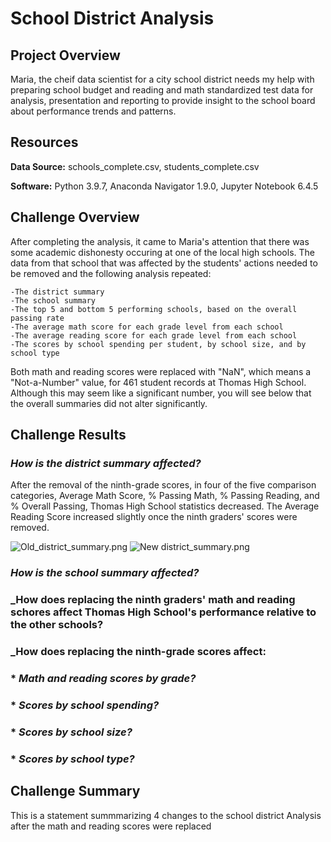 # School District Analysis



## Project Overview

Maria, the cheif data scientist for a city school district needs my help with preparing school budget and reading and math standardized test data for analysis, presentation and reporting to provide insight to the school board about performance trends and patterns. 


## Resources

**Data Source:** schools_complete.csv, students_complete.csv

**Software:** Python 3.9.7, Anaconda Navigator 1.9.0, Jupyter Notebook 6.4.5

    
## Challenge Overview

After completing the analysis, it came to Maria's attention that there was some academic dishonesty occuring at one of the local high schools. The data from that school that was affected by the students' actions needed to be removed and the following analysis repeated:

    -The district summary
	-The school summary
	-The top 5 and bottom 5 performing schools, based on the overall passing rate
	-The average math score for each grade level from each school
	-The average reading score for each grade level from each school
    -The scores by school spending per student, by school size, and by school type

Both math and reading scores were replaced with "NaN", which means a "Not-a-Number" value, for 461 student records at Thomas High School. Although this may seem like a significant number, you will see below that the overall summaries did not alter significantly.

## Challenge Results

### _How is the district summary affected?_
After the removal of the ninth-grade scores, in four of the five comparison categories, Average Math Score, % Passing Math, % Passing Reading, and % Overall Passing, Thomas High School statistics decreased. The Average Reading Score increased slightly once the ninth graders' scores were removed.

![Old_district_summary.png](https://github.com/saraegregg/Mod4-School-District-Analysis/images/Old_district_summary.png)
![New district_summary.png](https://github.com/saraegregg/Mod4-School-District-Analysis/images/New_district_summary.png)

### _How is the school summary affected?_

### _How does replacing the ninth graders' math and reading schores affect Thomas High School's performance relative to the other schools?

### _How does replacing the ninth-grade scores affect:
### * _Math and reading scores by grade?_
### * _Scores by school spending?_
### * _Scores by school size?_
### * _Scores by school type?_


## Challenge Summary
	
This is a statement summmarizing 4 changes to the school district Analysis after the math and reading scores were replaced
